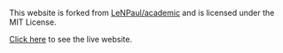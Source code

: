 This website is forked from [LeNPaul/academic](https://github.com/LeNPaul/academic) and is licensed under the MIT License. 

[Click here](https://sreedeepek.github.io/) to see the live website.

